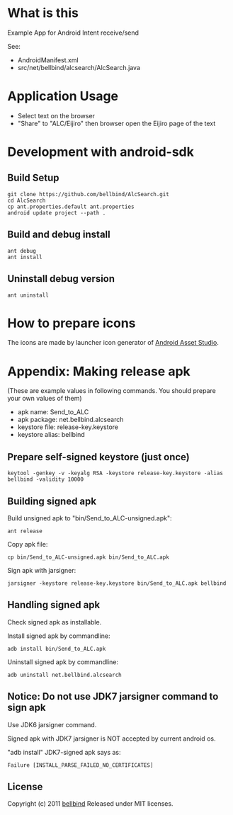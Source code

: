 # What is this

Example App for Android Intent receive/send

See:

- AndroidManifest.xml
- src/net/bellbind/alcsearch/AlcSearch.java

# Application Usage

- Select text on the browser
- "Share" to "ALC/Eijiro" then browser open the Eijiro page of the text

# Development with android-sdk

## Build Setup

    git clone https://github.com/bellbind/AlcSearch.git
    cd AlcSearch
    cp ant.properties.default ant.properties
    android update project --path .

## Build and debug install

    ant debug
    ant install

## Uninstall debug version

    ant uninstall

# How to prepare icons

The icons are made by launcher icon generator of 
[Android Asset Studio](http://android-ui-utils.googlecode.com/hg/asset-studio/dist/index.html).

# Appendix: Making release apk

(These are example values in following commands. 
You should prepare your own values of them)

- apk name: Send_to_ALC
- apk package: net.bellbind.alcsearch
- keystore file: release-key.keystore
- keystore alias: bellbind

## Prepare self-signed keystore (just once)

    keytool -genkey -v -keyalg RSA -keystore release-key.keystore -alias bellbind -validity 10000

## Building signed apk

Build unsigned apk to "bin/Send_to_ALC-unsigned.apk":

    ant release

Copy apk file:

    cp bin/Send_to_ALC-unsigned.apk bin/Send_to_ALC.apk

Sign apk with jarsigner:

    jarsigner -keystore release-key.keystore bin/Send_to_ALC.apk bellbind

## Handling signed apk

Check signed apk as installable. 

Install signed apk by commandline:

    adb install bin/Send_to_ALC.apk

Uninstall signed apk by commandline:

    adb uninstall net.bellbind.alcsearch

## Notice: Do not use JDK7 jarsigner command to sign apk

Use JDK6 jarsigner command.

Signed apk with JDK7 jarsigner is NOT accepted by current android os.

"adb install" JDK7-signed apk says as:

    Failure [INSTALL_PARSE_FAILED_NO_CERTIFICATES]

## License

Copyright (c) 2011 [bellbind](http://twitter.com/bellbind)
Released under MIT licenses.